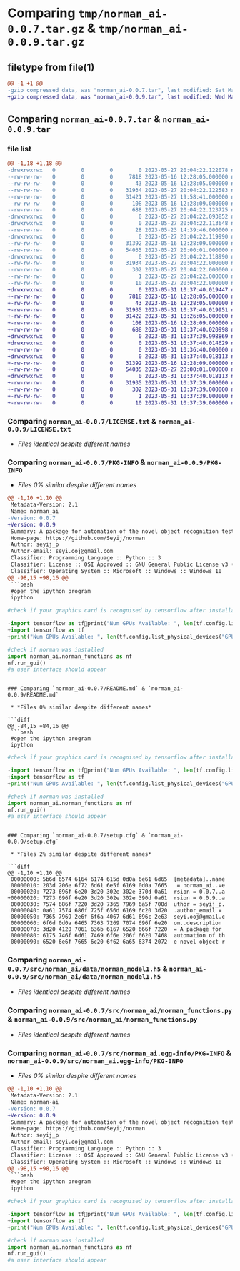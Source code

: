 # Comparing `tmp/norman_ai-0.0.7.tar.gz` & `tmp/norman_ai-0.0.9.tar.gz`

## filetype from file(1)

```diff
@@ -1 +1 @@
-gzip compressed data, was "norman_ai-0.0.7.tar", last modified: Sat May 27 20:04:22 2023, max compression
+gzip compressed data, was "norman_ai-0.0.9.tar", last modified: Wed May 31 10:37:40 2023, max compression
```

## Comparing `norman_ai-0.0.7.tar` & `norman_ai-0.0.9.tar`

### file list

```diff
@@ -1,18 +1,18 @@
-drwxrwxrwx   0        0        0        0 2023-05-27 20:04:22.122078 norman_ai-0.0.7/
--rw-rw-rw-   0        0        0     7818 2023-05-16 12:28:05.000000 norman_ai-0.0.7/LICENSE.txt
--rw-rw-rw-   0        0        0       43 2023-05-16 12:28:05.000000 norman_ai-0.0.7/MANIFEST.in
--rw-rw-rw-   0        0        0    31934 2023-05-27 20:04:22.122583 norman_ai-0.0.7/PKG-INFO
--rw-rw-rw-   0        0        0    31421 2023-05-27 19:58:41.000000 norman_ai-0.0.7/README.md
--rw-rw-rw-   0        0        0      108 2023-05-16 12:28:09.000000 norman_ai-0.0.7/pyproject.toml
--rw-rw-rw-   0        0        0      688 2023-05-27 20:04:22.123725 norman_ai-0.0.7/setup.cfg
-drwxrwxrwx   0        0        0        0 2023-05-27 20:04:22.093852 norman_ai-0.0.7/src/
-drwxrwxrwx   0        0        0        0 2023-05-27 20:04:22.113648 norman_ai-0.0.7/src/norman_ai/
--rw-rw-rw-   0        0        0       28 2023-05-23 14:39:46.000000 norman_ai-0.0.7/src/norman_ai/__init__.py
-drwxrwxrwx   0        0        0        0 2023-05-27 20:04:22.119990 norman_ai-0.0.7/src/norman_ai/data/
--rw-rw-rw-   0        0        0    31392 2023-05-16 12:28:09.000000 norman_ai-0.0.7/src/norman_ai/data/norman_model1.h5
--rw-rw-rw-   0        0        0    54035 2023-05-27 20:00:01.000000 norman_ai-0.0.7/src/norman_ai/norman_functions.py
-drwxrwxrwx   0        0        0        0 2023-05-27 20:04:22.118990 norman_ai-0.0.7/src/norman_ai.egg-info/
--rw-rw-rw-   0        0        0    31934 2023-05-27 20:04:22.000000 norman_ai-0.0.7/src/norman_ai.egg-info/PKG-INFO
--rw-rw-rw-   0        0        0      302 2023-05-27 20:04:22.000000 norman_ai-0.0.7/src/norman_ai.egg-info/SOURCES.txt
--rw-rw-rw-   0        0        0        1 2023-05-27 20:04:22.000000 norman_ai-0.0.7/src/norman_ai.egg-info/dependency_links.txt
--rw-rw-rw-   0        0        0       10 2023-05-27 20:04:22.000000 norman_ai-0.0.7/src/norman_ai.egg-info/top_level.txt
+drwxrwxrwx   0        0        0        0 2023-05-31 10:37:40.019447 norman_ai-0.0.9/
+-rw-rw-rw-   0        0        0     7818 2023-05-16 12:28:05.000000 norman_ai-0.0.9/LICENSE.txt
+-rw-rw-rw-   0        0        0       43 2023-05-16 12:28:05.000000 norman_ai-0.0.9/MANIFEST.in
+-rw-rw-rw-   0        0        0    31935 2023-05-31 10:37:40.019951 norman_ai-0.0.9/PKG-INFO
+-rw-rw-rw-   0        0        0    31422 2023-05-31 10:26:05.000000 norman_ai-0.0.9/README.md
+-rw-rw-rw-   0        0        0      108 2023-05-16 12:28:09.000000 norman_ai-0.0.9/pyproject.toml
+-rw-rw-rw-   0        0        0      688 2023-05-31 10:37:40.020998 norman_ai-0.0.9/setup.cfg
+drwxrwxrwx   0        0        0        0 2023-05-31 10:37:39.998869 norman_ai-0.0.9/src/
+drwxrwxrwx   0        0        0        0 2023-05-31 10:37:40.014629 norman_ai-0.0.9/src/norman_ai/
+-rw-rw-rw-   0        0        0        0 2023-05-31 10:36:40.000000 norman_ai-0.0.9/src/norman_ai/__init__.py
+drwxrwxrwx   0        0        0        0 2023-05-31 10:37:40.018113 norman_ai-0.0.9/src/norman_ai/data/
+-rw-rw-rw-   0        0        0    31392 2023-05-16 12:28:09.000000 norman_ai-0.0.9/src/norman_ai/data/norman_model1.h5
+-rw-rw-rw-   0        0        0    54035 2023-05-27 20:00:01.000000 norman_ai-0.0.9/src/norman_ai/norman_functions.py
+drwxrwxrwx   0        0        0        0 2023-05-31 10:37:40.018113 norman_ai-0.0.9/src/norman_ai.egg-info/
+-rw-rw-rw-   0        0        0    31935 2023-05-31 10:37:39.000000 norman_ai-0.0.9/src/norman_ai.egg-info/PKG-INFO
+-rw-rw-rw-   0        0        0      302 2023-05-31 10:37:39.000000 norman_ai-0.0.9/src/norman_ai.egg-info/SOURCES.txt
+-rw-rw-rw-   0        0        0        1 2023-05-31 10:37:39.000000 norman_ai-0.0.9/src/norman_ai.egg-info/dependency_links.txt
+-rw-rw-rw-   0        0        0       10 2023-05-31 10:37:39.000000 norman_ai-0.0.9/src/norman_ai.egg-info/top_level.txt
```

### Comparing `norman_ai-0.0.7/LICENSE.txt` & `norman_ai-0.0.9/LICENSE.txt`

 * *Files identical despite different names*

### Comparing `norman_ai-0.0.7/PKG-INFO` & `norman_ai-0.0.9/PKG-INFO`

 * *Files 0% similar despite different names*

```diff
@@ -1,10 +1,10 @@
 Metadata-Version: 2.1
 Name: norman_ai
-Version: 0.0.7
+Version: 0.0.9
 Summary: A package for automation of the novel object recognition test.
 Home-page: https://github.com/Seyij/norman
 Author: seyij_p
 Author-email: seyi.ooj@gmail.com
 Classifier: Programming Language :: Python :: 3
 Classifier: License :: OSI Approved :: GNU General Public License v3 (GPLv3)
 Classifier: Operating System :: Microsoft :: Windows :: Windows 10
@@ -98,15 +98,16 @@
 ```bash
 #open the ipython program
 ipython
 ```
 ```python
 #check if your graphics card is recognised by tensorflow after installation
 
-import tensorflow as tfprint("Num GPUs Available: ", len(tf.config.list_physical_devices("GPU")))
+import tensorflow as tf
+print("Num GPUs Available: ", len(tf.config.list_physical_devices("GPU")))
 
 #check if norman was installed
 import norman_ai.norman_functions as nf
 nf.run_gui()
 #a user interface should appear
 ```
```

### Comparing `norman_ai-0.0.7/README.md` & `norman_ai-0.0.9/README.md`

 * *Files 0% similar despite different names*

```diff
@@ -84,15 +84,16 @@
 ```bash
 #open the ipython program
 ipython
 ```
 ```python
 #check if your graphics card is recognised by tensorflow after installation
 
-import tensorflow as tfprint("Num GPUs Available: ", len(tf.config.list_physical_devices("GPU")))
+import tensorflow as tf
+print("Num GPUs Available: ", len(tf.config.list_physical_devices("GPU")))
 
 #check if norman was installed
 import norman_ai.norman_functions as nf
 nf.run_gui()
 #a user interface should appear
 ```
```

### Comparing `norman_ai-0.0.7/setup.cfg` & `norman_ai-0.0.9/setup.cfg`

 * *Files 2% similar despite different names*

```diff
@@ -1,10 +1,10 @@
 00000000: 5b6d 6574 6164 6174 615d 0d0a 6e61 6d65  [metadata]..name
 00000010: 203d 206e 6f72 6d61 6e5f 6169 0d0a 7665   = norman_ai..ve
-00000020: 7273 696f 6e20 3d20 302e 302e 370d 0a61  rsion = 0.0.7..a
+00000020: 7273 696f 6e20 3d20 302e 302e 390d 0a61  rsion = 0.0.9..a
 00000030: 7574 686f 7220 3d20 7365 7969 6a5f 700d  uthor = seyij_p.
 00000040: 0a61 7574 686f 725f 656d 6169 6c20 3d20  .author_email = 
 00000050: 7365 7969 2e6f 6f6a 4067 6d61 696c 2e63  seyi.ooj@gmail.c
 00000060: 6f6d 0d0a 6465 7363 7269 7074 696f 6e20  om..description 
 00000070: 3d20 4120 7061 636b 6167 6520 666f 7220  = A package for 
 00000080: 6175 746f 6d61 7469 6f6e 206f 6620 7468  automation of th
 00000090: 6520 6e6f 7665 6c20 6f62 6a65 6374 2072  e novel object r
```

### Comparing `norman_ai-0.0.7/src/norman_ai/data/norman_model1.h5` & `norman_ai-0.0.9/src/norman_ai/data/norman_model1.h5`

 * *Files identical despite different names*

### Comparing `norman_ai-0.0.7/src/norman_ai/norman_functions.py` & `norman_ai-0.0.9/src/norman_ai/norman_functions.py`

 * *Files identical despite different names*

### Comparing `norman_ai-0.0.7/src/norman_ai.egg-info/PKG-INFO` & `norman_ai-0.0.9/src/norman_ai.egg-info/PKG-INFO`

 * *Files 0% similar despite different names*

```diff
@@ -1,10 +1,10 @@
 Metadata-Version: 2.1
 Name: norman-ai
-Version: 0.0.7
+Version: 0.0.9
 Summary: A package for automation of the novel object recognition test.
 Home-page: https://github.com/Seyij/norman
 Author: seyij_p
 Author-email: seyi.ooj@gmail.com
 Classifier: Programming Language :: Python :: 3
 Classifier: License :: OSI Approved :: GNU General Public License v3 (GPLv3)
 Classifier: Operating System :: Microsoft :: Windows :: Windows 10
@@ -98,15 +98,16 @@
 ```bash
 #open the ipython program
 ipython
 ```
 ```python
 #check if your graphics card is recognised by tensorflow after installation
 
-import tensorflow as tfprint("Num GPUs Available: ", len(tf.config.list_physical_devices("GPU")))
+import tensorflow as tf
+print("Num GPUs Available: ", len(tf.config.list_physical_devices("GPU")))
 
 #check if norman was installed
 import norman_ai.norman_functions as nf
 nf.run_gui()
 #a user interface should appear
 ```
```

